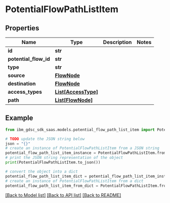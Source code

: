 # PotentialFlowPathListItem


## Properties

Name | Type | Description | Notes
------------ | ------------- | ------------- | -------------
**id** | **str** |  | 
**potential_flow_id** | **str** |  | 
**type** | **str** |  | 
**source** | [**FlowNode**](FlowNode.md) |  | 
**destination** | [**FlowNode**](FlowNode.md) |  | 
**access_types** | [**List[AccessType]**](AccessType.md) |  | 
**path** | [**List[FlowNode]**](FlowNode.md) |  | 

## Example

```python
from ibm_gdsc_sdk_saas.models.potential_flow_path_list_item import PotentialFlowPathListItem

# TODO update the JSON string below
json = "{}"
# create an instance of PotentialFlowPathListItem from a JSON string
potential_flow_path_list_item_instance = PotentialFlowPathListItem.from_json(json)
# print the JSON string representation of the object
print(PotentialFlowPathListItem.to_json())

# convert the object into a dict
potential_flow_path_list_item_dict = potential_flow_path_list_item_instance.to_dict()
# create an instance of PotentialFlowPathListItem from a dict
potential_flow_path_list_item_from_dict = PotentialFlowPathListItem.from_dict(potential_flow_path_list_item_dict)
```
[[Back to Model list]](../README.md#documentation-for-models) [[Back to API list]](../README.md#documentation-for-api-endpoints) [[Back to README]](../README.md)



